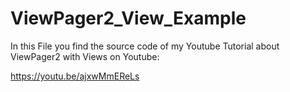 # ViewPager2_View_Example

In this File you find the source code of my Youtube Tutorial about ViewPager2 with Views on Youtube:

https://youtu.be/ajxwMmEReLs
